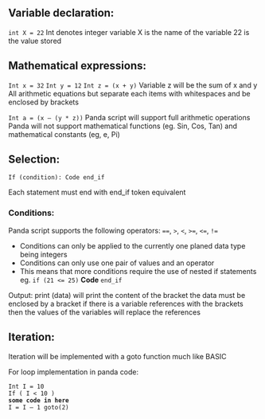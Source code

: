 ## Variable declaration: 
`int X = 22`
Int denotes integer variable
X is the name of the variable 
22 is the value stored

## Mathematical expressions:
`Int x = 32`
`Int y = 12`
`Int z = (x + y)`
Variable z will be the sum of x and y
All arithmetic equations but separate each items with whitespaces and be enclosed by brackets

`Int a = (x – (y * z))`
Panda script will support full arithmetic operations
Panda will not support mathematical functions (eg. Sin, Cos, Tan) and mathematical constants (eg, e, Pi) 

## Selection:
`If (condition):
Code
end_if`

Each statement must end with end_if token equivalent

### Conditions:
Panda script supports the following operators:
`==`, `>`, `<`, `>=`, `<=`, `!=`
- Conditions can only be applied to the currently one planed data type being integers 
- Conditions can only use one pair of values and an operator
- This means that more conditions require the use of nested if statements
eg.
`if (21 <= 25)`
**Code**
`end_if`

Output:
print (data)
will print the content of the bracket
the data must be enclosed by a bracket
if there is a variable references with the brackets then the values of the variables will replace the references 

## Iteration:
Iteration will be implemented with a goto function much like BASIC

For loop implementation in panda code:

`Int I = 10`
</br>
`If ( I < 10 )`
</br>
**`some code in here`**
</br>
`I = I – 1
goto(2)`
